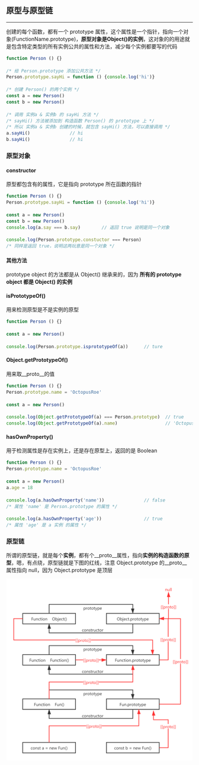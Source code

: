 ## 原型与原型链

----

创建的每个函数，都有一个 prototype 属性，这个属性是一个指针，指向一个对象(FunctionName.prototype)，**原型对象是Object()的实例**，这对象的的用途就是包含特定类型的所有实例公共的属性和方法，减少每个实例都要写的代码

```javascript
function Person () {}

/* 给 Person.prototype 添加公共方法 */
Person.prototype.sayHi = function () {console.log('hi')}

/* 创建 Person() 的两个实例 */
const a = new Person()
const b = new Person()

/* 调用 实例a & 实例b 的 sayHi 方法 */
/* sayHi() 方法被添加到 构造函数 Person() 的 prototype 上 */
/* 所以 实例a & 实例b 创建的时候，就包含 sayHi() 方法，可以直接调用 */
a.sayHi()               // hi
b.sayHi()               // hi
```

### 原型对象

#### constructor

原型都包含有的属性，它是指向 prototype 所在函数的指针

```javascript
function Person () {}
Person.prototype.sayHi = function () {console.log('hi')}

const a = new Person()
const b = new Person()
console.log(a.say === b.say)        // 返回 true 说明是同一个对象

console.log(Person.prototype.constuctor === Person)
/* 同样是返回 true，说明这两玩意是同一个对象 */
```

#### 其他方法

prototype object 的方法都是从 Object() 继承来的，因为 **所有的 prototype object 都是 Object() 的实例**

#### isPrototypeOf()

用来检测原型是不是实例的原型

```javascript
function Person () {}

const a = new Person()

console.log(Person.prototype.isprototypeOf(a))      // ture
```

#### Object.getPrototypeOf()

用来取__proto__的值

```javascript
function Person () {}
Person.prototype.name = 'OctopusRoe'

const a = new Person()

console.log(Object.getPrototypeOf(a) === Person.prototype)  // true
console.log(Object.getPrototypeOf(a).name)                  // 'OctopusRoe'
```

#### hasOwnProperty()

用于检测属性是存在实例上，还是存在原型上，返回的是 Boolean

```javascript
function Person () {}
Person.prototype.name = 'OctopusRoe'

const a = new Person()
a.age = 18

console.log(a.hasOwnProperty('name'))               // false
/* 属性 'name' 是 Person.prototype 的属性 */

console.log(a.hasOwnProperty('age'))                // true
/* 属性 'age' 是 a 实例 的属性 */
```

### 原型链

所谓的原型链，就是每个**实例**，都有个__proto__属性，指向**实例的构造函数的原型**，嗯，有点绕，原型链就是下图的红线，注意 Object.prototype 的__proto__ 属性指向 null，因为 Object.prototype 是顶层

![](../images/javascript/prototype/prototype.png)